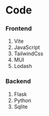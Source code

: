 # Code

### Frontend

1. Vite
2. JavaScript
3. TailwindCss
4. MUI
5. Lodash

### Backend

1. Flask
2. Python
3. Sqlite
